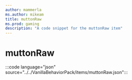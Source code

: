 ```yaml
---
author: mammerla
ms.author: mikeam
title: muttonRaw
ms.prod: gaming
description: "A code snippet for the muttonRaw item"
---
```


# muttonRaw

:::code language="json" source="../../VanillaBehaviorPack/items/muttonRaw.json":::
